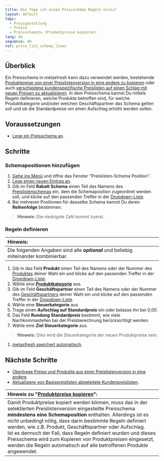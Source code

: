 ```yaml
---
title: Wie füge ich einem Preisschema Regeln hinzu?
layout: default
tags:
  - Preisgestaltung
  - Preise
  - Preisschemata (Produktpreise kopieren)
lang: de
sequence: 40
ref: price_list_schema_lines
---
```


## Überblick
Ein Preisschema in metasfresh kann dazu verwendet werden, bestehende [Produktpreise von einer Preislistenversion in eine andere zu kopieren](Preise_von_Preislistenversion_kopieren) oder auch [verschiedene kundenspezifische Preislisten auf einen Schlag mit neuen Preisen zu aktualisieren](Abgeleitete_PLV_aktualisieren). In dem Preisschema kannst Du mittels Regeln definieren, welche Produkte betroffen sind, für welche Produktkategorie und/oder welchen Geschäftspartner das Schema gelten soll und ob die Standardpreise um einen Aufschlag erhöht werden sollen.

## Voraussetzungen
- [Lege ein Preisschema an](Preislistenschema_anlegen).

## Schritte

### Schemapositionen hinzufügen
1. [Gehe ins Menü](Menu) und öffne das Fenster "Preislisten-Schema Position".
1. [Lege einen neuen Eintrag an](Neuer_Datensatz_Fenster_Webui).
1. Gib im Feld **Rabatt Schema** einen Teil des Namens des [Preislistenschemas](Preislistenschema_anlegen) ein, dem die Schemaposition zugeordnet werden soll, und klicke auf den passenden Treffer in der [Dropdown-Liste](Keyboard_Shortcuts_Liste).
1. Bei mehreren Positionen für dasselbe Schema kannst Du deren **Reihenfolge** bestimmen.
 >**Hinweis:** Die niedrigste Zahl kommt zuerst.

### Regeln definieren

| **Hinweis:** |
| :--- |
| Die folgenden Angaben sind alle ***optional*** und beliebig miteinander kombinierbar. |

1. Gib in das Feld **Produkt** einen Teil des Namens oder der Nummer des [Produktes](NeuesProdukt) deiner Wahl ein und klicke auf den passenden Treffer in der [Dropdown-Liste](Keyboard_Shortcuts_Liste).
1. Wähle eine [**Produktkategorie**](NeueProduktkategorie) aus.
1. Gib im Feld **Geschäftspartner** einen Teil des Namens oder der Nummer des [Geschäftspartners](Neuer_Geschaeftspartner) deiner Wahl ein und klicke auf den passenden Treffer in der [Dropdown-Liste](Keyboard_Shortcuts_Liste).
1. Wähle eine **Steuerkategorie** aus.
1. Trage einen **Aufschlag auf Standardpreis** ein oder belasse ihn bei *0,00*.
1. Das Feld **Rundung Standardpreis** bestimmt, wie viele Nachkommastellen bei der Preisberechnung berücksichtigt werden.
1. Wähle eine **Ziel Steuerkategorie** aus.
 >**Hinweis:** Dies wird die Steuerkategorie der neuen Produktpreise sein.

1. [metasfresh speichert automatisch](Speicheranzeige).

## Nächste Schritte
- [Übertrage Preise und Produkte aus einer Preislistenversion in eine andere](Preise_von_Preislistenversion_kopieren).
- [Aktualisiere von Basispreislisten abgeleitete Kundenpreislisten](Abgeleitete_PLV_aktualisieren).

| Hinweis zu "[Produktpreise kopieren](Preise_von_Preislistenversion_kopieren)": |
| :--- |
| Damit Produktpreise kopiert werden können, muss das in der selektierten Preislistenversion eingestellte Preisschema **mindestens eine Schemaposition** enthalten. Allerdings ist es nicht unbedingt nötig, dass darin bestimmte Regeln definiert werden, wie z.B. Produkt, Geschäftspartner oder Aufschlag.<br> Ist es dennoch der Fall, dass Regeln definiert wurden und dieses Preisschema wird zum Kopieren von Produktpreisen eingesetzt, werden die Regeln automatisch auf alle betroffenen Produkte angewendet. |
